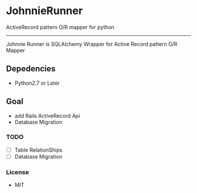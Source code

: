 # JohnnieRunner
ActiveRecord pattern O/R mapper for python

---

Johnnie Runner is SQLAlchemy Wrapper for Active Record pattern O/R Mapper


## Depedencies
* Python2.7 or Later

## Goal
* add Rails ActiveRecord Api
* Database Migration

### TODO
- [ ] Table RelationShips
- [ ] Database Migration

### License
* MIT
